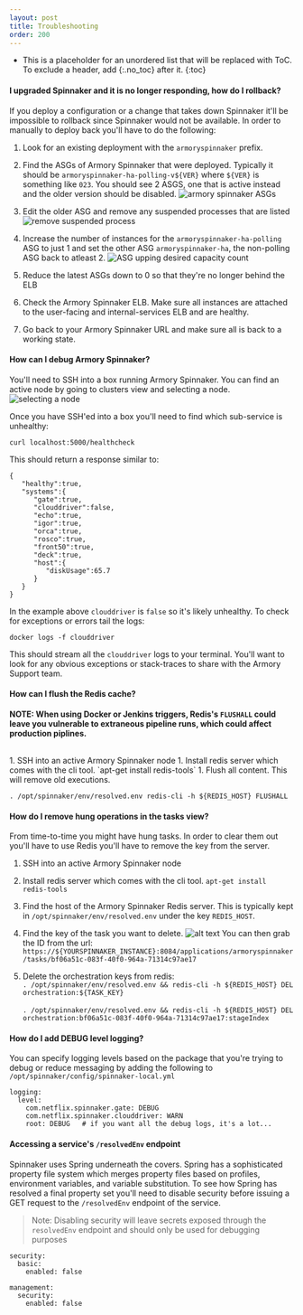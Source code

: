 ```yaml
---
layout: post
title: Troubleshooting
order: 200
---
```

* This is a placeholder for an unordered list that will be replaced with ToC. To exclude a header, add {:.no_toc} after it.
{:toc}

#### I upgraded Spinnaker and it is no longer responding, how do I rollback?

If you deploy a configuration or a change that takes down Spinnaker it'll be impossible to rollback since Spinnaker would not be available.  In order to manually to deploy back you'll have to do the following:

1.  Look for an existing deployment with the `armoryspinnaker` prefix.  

1.  Find the ASGs of Armory Spinnaker that were deployed.  Typically it should be `armoryspinnaker-ha-polling-v${VER}` where `${VER}` is something like `023`.  You should see 2 ASGS, one that is active instead and the older version should be disabled. ![armory spinnaker ASGs](http://f.cl.ly/items/052s3x3Z0i0g3T1R0V2L/Image%202017-02-02%20at%2011.57.41%20AM.png?v=c049b757)

1. Edit the older ASG and remove any suspended processes that are listed ![remove suspended process](http://f.cl.ly/items/3D3f1Z2t2s06050x3734/%5B25db0756e39ea3537131a8220e10f18d%5D_Image%2525202017-02-02%252520at%25252012.00.50%252520PM.png?v=a6380340)

1.  Increase the number of instances for the `armoryspinnaker-ha-polling` ASG to just 1 and set the other ASG `armoryspinnaker-ha`, the non-polling ASG back to atleast 2.
![ASG upping desired capacity count](http://f.cl.ly/items/0C3r3r3e0p3r2a0e3t2i/%5B28125238555a966ddf3b571e617e8cba%5D_Image%25202017-02-02%2520at%252012.11.20%2520PM.png?v=8c16dc8f)

1.  Reduce the latest ASGs down to 0 so that they're no longer behind the ELB

1.  Check the Armory Spinnaker ELB.  Make sure all instances are attached to the user-facing and internal-services ELB and are healthy.

1.  Go back to your Armory Spinnaker URL and make sure all is back to a working state.

#### How can I debug Armory Spinnaker?

You'll need to SSH into a box running Armory Spinnaker.  You can find an active node by going to clusters view and selecting a node.
![selecting a node](https://cl.ly/0I321x3I0p0e/Screen%20Recording%202017-09-14%20at%2004.18%20PM.gif)

Once you have SSH'ed into a box you'll need to find which sub-service is unhealthy:
```
curl localhost:5000/healthcheck
```

This should return a response similar to:
```
{
   "healthy":true,
   "systems":{
      "gate":true,
      "clouddriver":false,
      "echo":true,
      "igor":true,
      "orca":true,
      "rosco":true,
      "front50":true,
      "deck":true,
      "host":{
         "diskUsage":65.7
      }
   }
}
```

In the example above `clouddriver` is `false` so it's likely unhealthy.  To check for exceptions or errors tail the logs:

```
docker logs -f clouddriver
```

This should stream all the `clouddriver` logs to your terminal.  You'll want to look for any obvious exceptions or stack-traces to share with the Armory Support team.

#### How can I flush the Redis cache?
**NOTE: When using Docker or Jenkins triggers, Redis's `FLUSHALL` could leave you vulnerable to extraneous pipeline runs, which could affect production piplines.** 

<br/>
1.  SSH into an active Armory Spinnaker node
1.  Install redis server which comes with the cli tool. `apt-get install redis-tools`
1.  Flush all content.  This will remove old executions.

```
. /opt/spinnaker/env/resolved.env redis-cli -h ${REDIS_HOST} FLUSHALL
```

#### How do I remove hung operations in the tasks view?

From time-to-time you might have hung tasks.  In order to clear them out you'll have to use Redis you'll have to remove the key from the server.

1.  SSH into an active Armory Spinnaker node
1.  Install redis server which comes with the cli tool. `apt-get install redis-tools`
1.  Find the host of the Armory Spinnaker Redis server.  This is typically kept in `/opt/spinnaker/env/resolved.env` under the key `REDIS_HOST`.
1.  Find the key of the task you want to delete.
![alt text](http://f.cl.ly/items/043D1P1s1T353Y3E352D/%5B8c4dbdb8b3942adf28094343663d5588%5D_Image+2017-08-01+at+11.37.03+AM.png?X-CloudApp-Visitor-Id=2686178&v=7e43486e)
You can then grab the ID from the url:
`https://${YOURSPINNAKER_INSTANCE}:8084/applications/armoryspinnaker/tasks/bf06a51c-083f-40f0-964a-71314c97ae17`

4.  Delete the orchestration keys from redis:<br/>
`. /opt/spinnaker/env/resolved.env && redis-cli -h ${REDIS_HOST} DEL orchestration:${TASK_KEY}`<br/> <br/>
`. /opt/spinnaker/env/resolved.env && redis-cli -h ${REDIS_HOST} DEL  orchestration:bf06a51c-083f-40f0-964a-71314c97ae17:stageIndex`


#### How do I add DEBUG level logging?

You can specify logging levels based on the package that you're trying to debug or reduce messaging by adding the following to `/opt/spinnaker/config/spinnaker-local.yml`

```
logging:
  level:
    com.netflix.spinnaker.gate: DEBUG
    com.netflix.spinnaker.clouddriver: WARN
    root: DEBUG   # if you want all the debug logs, it's a lot...
```

#### Accessing a service's `/resolvedEnv` endpoint
Spinnaker uses Spring underneath the covers.  Spring has a sophisticated property file system which merges property files based on profiles, environment variables, and variable substitution. To see how Spring has resolved a final property set you'll need to disable security before issuing a GET request to the `/resolvedEnv` endpoint of the service.

>Note:  Disabling security will leave secrets exposed through the `resolvedEnv` endpoint and should only be used for debugging purposes

```
security:
  basic:
    enabled: false

management:
  security:
    enabled: false
```
